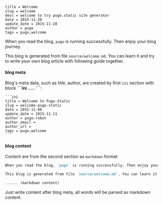 ```
title = Welcome
slug = welcome
desc = welcome to try pugo.static site generator
date = 2015-11-28
update_date = 2015-11-28
author = pugo
tags = pugo,welcome
```

When you read the blog, `pugo` is running successfully. Then enjoy your blog journey.

This blog is generated from file `source/welcome.md`. You can learn it and try to write your own blog article with following guide together.

#### blog meta

Blog's meta data, such as title, author, are created by first `ini` section with block **\`\`\`ini ..... \`\`\`**:

    ```ini
    title = Welcome to Pugo.Static
    slug = welcome-pugo-static
    date = 2015-11-08
    update_date = 2015-11-11
    author = pugo-robot
    author_email =
    author_url =
    tags = pugo,welcome
    ```

#### blog content

Content are from the second section as `markdown` format:

```markdown
When you read the blog, `pugo` is running successfully. Then enjoy your blog journey.

This blog is generated from file `source/welcome.md`. You can learn it and try to write your own blog article with following guide together.

...... (markdown content)
```

Just write content after blog meta, all words will be parsed as markdown content.
